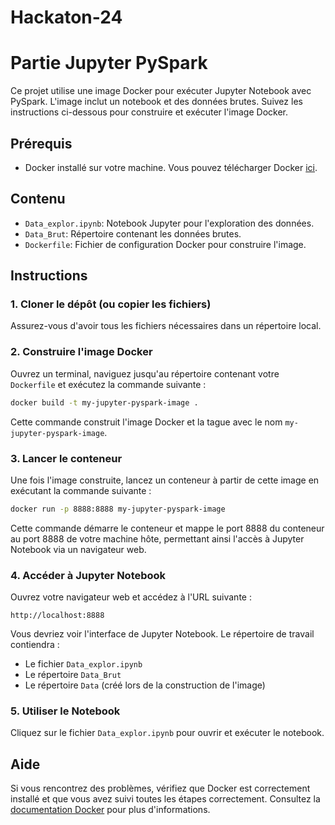 # Hackaton-24

# Partie Jupyter PySpark

Ce projet utilise une image Docker pour exécuter Jupyter Notebook avec PySpark. L'image inclut un notebook et des données brutes. Suivez les instructions ci-dessous pour construire et exécuter l'image Docker.

## Prérequis

- Docker installé sur votre machine. Vous pouvez télécharger Docker [ici](https://www.docker.com/products/docker-desktop).

## Contenu

- `Data_explor.ipynb`: Notebook Jupyter pour l'exploration des données.
- `Data_Brut`: Répertoire contenant les données brutes.
- `Dockerfile`: Fichier de configuration Docker pour construire l'image.

## Instructions

### 1. Cloner le dépôt (ou copier les fichiers)

Assurez-vous d'avoir tous les fichiers nécessaires dans un répertoire local.

### 2. Construire l'image Docker

Ouvrez un terminal, naviguez jusqu'au répertoire contenant votre `Dockerfile` et exécutez la commande suivante :

```sh
docker build -t my-jupyter-pyspark-image .
```

Cette commande construit l'image Docker et la tague avec le nom `my-jupyter-pyspark-image`.

### 3. Lancer le conteneur

Une fois l'image construite, lancez un conteneur à partir de cette image en exécutant la commande suivante :

```sh
docker run -p 8888:8888 my-jupyter-pyspark-image
```

Cette commande démarre le conteneur et mappe le port 8888 du conteneur au port 8888 de votre machine hôte, permettant ainsi l'accès à Jupyter Notebook via un navigateur web.

### 4. Accéder à Jupyter Notebook

Ouvrez votre navigateur web et accédez à l'URL suivante :

```
http://localhost:8888
```

Vous devriez voir l'interface de Jupyter Notebook. Le répertoire de travail contiendra :

- Le fichier `Data_explor.ipynb`
- Le répertoire `Data_Brut`
- Le répertoire `Data` (créé lors de la construction de l'image)

### 5. Utiliser le Notebook

Cliquez sur le fichier `Data_explor.ipynb` pour ouvrir et exécuter le notebook.

## Aide

Si vous rencontrez des problèmes, vérifiez que Docker est correctement installé et que vous avez suivi toutes les étapes correctement. Consultez la [documentation Docker](https://docs.docker.com/) pour plus d'informations.
